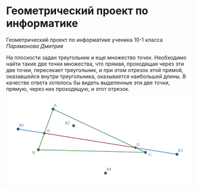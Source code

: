 # Геометрический проект по информатике

Геометрический проект по информатике ученика 10-1 класса *Парамонова Дмитрия*

На плоскости задан треугольник и еще множество точек. Необходимо найти такие две точки множества, что прямая, проходящая через эти две точки, пересекает треугольник, и при этом отрезок этой прямой, оказавшейся внутри треугольника, оказывается наибольшей длины. В качестве ответа хотелось бы видеть выделенные эти две точки, прямую, через них проходящую, и этот отрезок.

![example](/img/example.png)